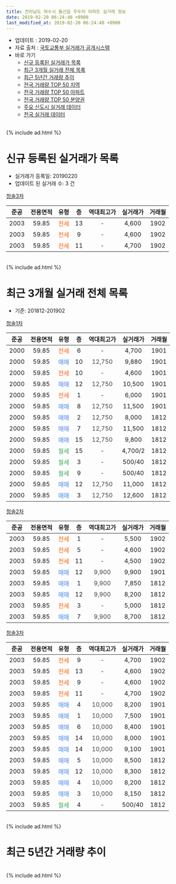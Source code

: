 ```yaml
---
title: 전라남도 여수시 돌산읍 우두리 아파트 실거래 정보
date: 2019-02-20 06:24:40 +0900
last_modified_at: 2019-02-20 06:24:40 +0900
---
```


* 업데이트 : 2019-02-20
* 자료 출처 : [국토교통부 실거래가 공개시스템](http://rt.molit.go.kr)
* 바로 가기
    * [신규 등록된 실거래가 목록](#신규-등록된-실거래가-목록)
    * [최근 3개월 실거래 전체 목록](#최근-3개월-실거래-전체-목록)
    * [최근 5년간 거래량 추이](#최근-5년간-거래량-추이)
    * [전국 거래량 TOP 50 지역](https://inasie.github.io/apt-trade-info/최근-3개월-전국에서-가장-거래가-많이-발생한-지역)
    * [전국 거래량 TOP 50 아파트](https://inasie.github.io/apt-trade-info/최근-3개월-전국에서-가장-거래가-많이-발생한-아파트)
    * [전국 거래량 TOP 50 분양권](https://inasie.github.io/apt-trade-info/최근-3개월-전국에서-가장-거래가-많이-발생한-분양권)
    * [주요 신도시 실거래 데이터](https://inasie.github.io/apt-trade-info/주요-신도시)
    * [전국 실거래 데이터](https://inasie.github.io/apt-trade-info/전국)
<br>
{% include ad.html %}
<br>

# 신규 등록된 실거래가 목록
* 실거래가 등록일: 20190220
* 업데이트 된 실거래 수: 3 건


[청솔3차](https://search.naver.com/search.naver?query=%EC%A0%84%EB%9D%BC%EB%82%A8%EB%8F%84+%EC%97%AC%EC%88%98%EC%8B%9C+%EB%8F%8C%EC%82%B0%EC%9D%8D+%EC%9A%B0%EB%91%90%EB%A6%AC+%EC%B2%AD%EC%86%943%EC%B0%A8)

|준공|전용면적|유형|층|역대최고가|실거래가|거래월|
|:---:|:---:|:---:|:---:|:---:|:---:|:---:|
|2003|59.85|<span style="color:#ff5a00">전세</span>|13|<span style="color:#444444">-</span>|4,600|1902|
|2003|59.85|<span style="color:#ff5a00">전세</span>|9|<span style="color:#444444">-</span>|4,600|1902|
|2003|59.85|<span style="color:#ff5a00">전세</span>|11|<span style="color:#444444">-</span>|4,700|1902|


<br>
{% include ad.html %}
<br>

# 최근 3개월 실거래 전체 목록
* 기준: 201812-201902


[청솔1차](https://search.naver.com/search.naver?query=%EC%A0%84%EB%9D%BC%EB%82%A8%EB%8F%84+%EC%97%AC%EC%88%98%EC%8B%9C+%EB%8F%8C%EC%82%B0%EC%9D%8D+%EC%9A%B0%EB%91%90%EB%A6%AC+%EC%B2%AD%EC%86%941%EC%B0%A8)

|준공|전용면적|유형|층|역대최고가|실거래가|거래월|
|:---:|:---:|:---:|:---:|:---:|:---:|:---:|
|2000|59.85|<span style="color:#ff5a00">전세</span>|6|<span style="color:#444444">-</span>|4,700|1901|
|2000|59.85|<span style="color:#4285f3">매매</span>|10|<span style="color:#444444">12,750</span>|9,880|1901|
|2000|59.85|<span style="color:#ff5a00">전세</span>|10|<span style="color:#444444">-</span>|4,600|1901|
|2000|59.85|<span style="color:#4285f3">매매</span>|12|<span style="color:#444444">12,750</span>|10,500|1901|
|2000|59.85|<span style="color:#ff5a00">전세</span>|1|<span style="color:#444444">-</span>|6,000|1901|
|2000|59.85|<span style="color:#4285f3">매매</span>|8|<span style="color:#444444">12,750</span>|11,500|1901|
|2000|59.85|<span style="color:#4285f3">매매</span>|2|<span style="color:#444444">12,750</span>|8,000|1812|
|2000|59.85|<span style="color:#4285f3">매매</span>|7|<span style="color:#444444">12,750</span>|11,500|1812|
|2000|59.85|<span style="color:#4285f3">매매</span>|15|<span style="color:#444444">12,750</span>|9,800|1812|
|2000|59.85|<span style="color:#34a853">월세</span>|15|<span style="color:#444444">-</span>|4,700/2|1812|
|2000|59.85|<span style="color:#34a853">월세</span>|3|<span style="color:#444444">-</span>|500/40|1812|
|2000|59.85|<span style="color:#34a853">월세</span>|9|<span style="color:#444444">-</span>|500/40|1812|
|2000|59.85|<span style="color:#4285f3">매매</span>|12|<span style="color:#444444">12,750</span>|11,000|1812|
|2000|59.85|<span style="color:#4285f3">매매</span>|3|<span style="color:#444444">12,750</span>|12,600|1812|

[청솔2차](https://search.naver.com/search.naver?query=%EC%A0%84%EB%9D%BC%EB%82%A8%EB%8F%84+%EC%97%AC%EC%88%98%EC%8B%9C+%EB%8F%8C%EC%82%B0%EC%9D%8D+%EC%9A%B0%EB%91%90%EB%A6%AC+%EC%B2%AD%EC%86%942%EC%B0%A8)

|준공|전용면적|유형|층|역대최고가|실거래가|거래월|
|:---:|:---:|:---:|:---:|:---:|:---:|:---:|
|2003|59.85|<span style="color:#ff5a00">전세</span>|1|<span style="color:#444444">-</span>|5,500|1902|
|2003|59.85|<span style="color:#ff5a00">전세</span>|5|<span style="color:#444444">-</span>|4,600|1902|
|2003|59.85|<span style="color:#ff5a00">전세</span>|11|<span style="color:#444444">-</span>|4,500|1902|
|2003|59.85|<span style="color:#4285f3">매매</span>|12|<span style="color:#444444">9,900</span>|9,900|1901|
|2003|59.85|<span style="color:#4285f3">매매</span>|1|<span style="color:#444444">9,900</span>|7,850|1812|
|2003|59.85|<span style="color:#4285f3">매매</span>|12|<span style="color:#444444">9,900</span>|8,200|1812|
|2003|59.85|<span style="color:#ff5a00">전세</span>|3|<span style="color:#444444">-</span>|5,000|1812|
|2003|59.85|<span style="color:#4285f3">매매</span>|7|<span style="color:#444444">9,900</span>|8,700|1812|

[청솔3차](https://search.naver.com/search.naver?query=%EC%A0%84%EB%9D%BC%EB%82%A8%EB%8F%84+%EC%97%AC%EC%88%98%EC%8B%9C+%EB%8F%8C%EC%82%B0%EC%9D%8D+%EC%9A%B0%EB%91%90%EB%A6%AC+%EC%B2%AD%EC%86%943%EC%B0%A8)

|준공|전용면적|유형|층|역대최고가|실거래가|거래월|
|:---:|:---:|:---:|:---:|:---:|:---:|:---:|
|2003|59.85|<span style="color:#ff5a00">전세</span>|9|<span style="color:#444444">-</span>|4,700|1902|
|2003|59.85|<span style="color:#ff5a00">전세</span>|13|<span style="color:#444444">-</span>|4,600|1902|
|2003|59.85|<span style="color:#ff5a00">전세</span>|9|<span style="color:#444444">-</span>|4,600|1902|
|2003|59.85|<span style="color:#ff5a00">전세</span>|11|<span style="color:#444444">-</span>|4,700|1902|
|2003|59.85|<span style="color:#4285f3">매매</span>|4|<span style="color:#444444">10,000</span>|8,200|1901|
|2003|59.85|<span style="color:#4285f3">매매</span>|1|<span style="color:#444444">10,000</span>|7,500|1901|
|2003|59.85|<span style="color:#4285f3">매매</span>|6|<span style="color:#444444">10,000</span>|8,400|1901|
|2003|59.85|<span style="color:#4285f3">매매</span>|14|<span style="color:#444444">10,000</span>|8,000|1901|
|2003|59.85|<span style="color:#4285f3">매매</span>|14|<span style="color:#444444">10,000</span>|9,100|1901|
|2003|59.85|<span style="color:#4285f3">매매</span>|5|<span style="color:#444444">10,000</span>|8,500|1812|
|2003|59.85|<span style="color:#4285f3">매매</span>|12|<span style="color:#444444">10,000</span>|8,300|1812|
|2003|59.85|<span style="color:#4285f3">매매</span>|4|<span style="color:#444444">10,000</span>|8,200|1812|
|2003|59.85|<span style="color:#4285f3">매매</span>|3|<span style="color:#444444">10,000</span>|8,150|1812|
|2003|59.85|<span style="color:#34a853">월세</span>|4|<span style="color:#444444">-</span>|500/40|1812|


<br>
{% include ad.html %}
<br>

# 최근 5년간 거래량 추이


<div style="width:100%;">
    <canvas id="deal_progress" height="200"></canvas>
</div>

<script>
new Chart(document.getElementById("deal_progress"), {
    type: 'line',
    data: {
        labels: ['201402','201403','201404','201405','201406','201407','201408','201409','201410','201411','201412','201501','201502','201503','201504','201505','201506','201507','201508','201509','201510','201511','201512','201601','201602','201603','201604','201605','201606','201607','201608','201609','201610','201611','201612','201701','201702','201703','201704','201705','201706','201707','201708','201709','201710','201711','201712','201801','201802','201803','201804','201805','201806','201807','201808','201809','201810','201811','201812','201901','201902'],
        datasets: [{
            label: '매매',
            pointRadius: 1,
            data: [18, 7, 12, 8, 7, 10, 6, 18, 2, 6, 19, 38, 16, 13, 12, 9, 7, 14, 8, 16, 10, 5, 11, 14, 4, 13, 9, 8, 14, 37, 26, 30, 16, 15, 16, 15, 41, 26, 11, 16, 13, 9, 23, 34, 12, 21, 13, 11, 13, 27, 20, 18, 10, 19, 15, 12, 40, 16, 12, 9, 0],
            borderColor: "rgba(255, 201, 14, 1)",
            backgroundColor: "rgba(255, 201, 14, 0.5)",
            fill: false,
            lineTension: 0
        },{
            label: '전월세',
            pointRadius: 1,
            data: [25, 18, 7, 14, 8, 13, 14, 31, 14, 14, 8, 11, 30, 5, 14, 16, 13, 13, 7, 22, 12, 8, 4, 16, 0, 11, 12, 17, 8, 6, 12, 14, 6, 8, 7, 9, 18, 11, 7, 8, 7, 9, 8, 16, 2, 4, 7, 10, 31, 9, 5, 8, 7, 8, 5, 10, 6, 3, 5, 3, 7],
            borderColor: "rgba(0, 141, 185, 1)",
            backgroundColor: "rgba(0, 141, 185, 0.5)",
            fill: false,
            lineTension: 0
        }
        ]
    },
    options: {
        responsive: true,
        title: {
            display: false
        },
        tooltips: {
            mode: 'index',
            intersect: false
        },
        hover: {
            mode: 'nearest',
            intersect: true
        },
        scales: {
            xAxes: [{
                display: true,
                scaleLabel: {
                    display: true,
                    labelString: '년/월'
                }
            }],
            yAxes: [{
                display: true,
                ticks: {
                    suggestedMin: 0,
                },
                scaleLabel: {
                    display: true,
                    labelString: '실거래 수'
                }
            }]
        }
    }
});

</script>


<br>
{% include ad.html %}
<br>

